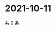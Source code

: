 # 2021-10-11

共 0 条

<!-- BEGIN WEIBO -->
<!-- 最后更新时间 Mon Oct 11 2021 09:57:36 GMT+0800 (China Standard Time) -->

<!-- END WEIBO -->
